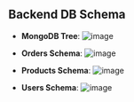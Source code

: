 ## Backend DB Schema

- **MongoDB Tree**:
![image](https://github.com/Arvind200323/TechTrove/assets/110770904/9e9b19e2-6123-4356-9d47-a465bb7029d7)

- **Orders Schema**:
![image](https://github.com/Arvind200323/TechTrove/assets/110770904/d0f81108-5fb9-44f5-93cb-7146a89175b7)

- **Products Schema**:
![image](https://github.com/Arvind200323/TechTrove/assets/110770904/85f47ef7-6a8c-4ccd-a089-c684f54db1a8)

- **Users Schema**:
![image](https://github.com/Arvind200323/TechTrove/assets/110770904/50770386-a67d-4e39-b177-9cd14503a7b4)


